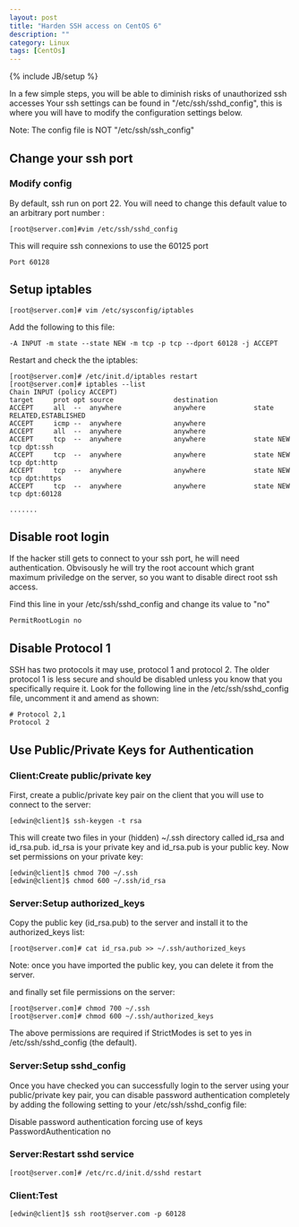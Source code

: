 ```yaml
---
layout: post
title: "Harden SSH access on CentOS 6"
description: ""
category: Linux 
tags: [CentOs]
---
```

{% include JB/setup %}

In a few simple steps, you will be able to diminish risks of unauthorized ssh accesses Your ssh settings can be found in "/etc/ssh/sshd_config", this is where you will have to modify the configuration settings below.

Note: The config file is NOT "/etc/ssh/ssh_config"

## Change your ssh port

### Modify config

By default, ssh run on port 22. You will need to change this default value to an arbitrary port number :
 
	[root@server.com]#vim /etc/ssh/sshd_config
 
This will require ssh connexions to use the 60125 port

	Port 60128
 
## Setup iptables
 
	[root@server.com]# vim /etc/sysconfig/iptables
 
Add the following to this file:
 
	-A INPUT -m state --state NEW -m tcp -p tcp --dport 60128 -j ACCEPT
 
Restart and check the the iptables:
 
	[root@server.com]# /etc/init.d/iptables restart
	[root@server.com]# iptables --list
	Chain INPUT (policy ACCEPT)
	target     prot opt source               destination         
	ACCEPT     all  --  anywhere             anywhere            state RELATED,ESTABLISHED 
	ACCEPT     icmp --  anywhere             anywhere            
	ACCEPT     all  --  anywhere             anywhere            
	ACCEPT     tcp  --  anywhere             anywhere            state NEW tcp dpt:ssh 
	ACCEPT     tcp  --  anywhere             anywhere            state NEW tcp dpt:http 
	ACCEPT     tcp  --  anywhere             anywhere            state NEW tcp dpt:https 
	ACCEPT     tcp  --  anywhere             anywhere            state NEW tcp dpt:60128 
 
	.......
 
## Disable root login

If the hacker still gets to connect to your ssh port, he will need authentication. Obvisously he will try the root account which grant maximum priviledge on the server, so you want to disable direct root ssh access.
 
Find this line in your /etc/ssh/sshd_config and change its value to "no"

	PermitRootLogin no
 
## Disable Protocol 1

SSH has two protocols it may use, protocol 1 and protocol 2. The older protocol 1 is less secure and should be disabled unless you know that you specifically require it. Look for the following line in the /etc/ssh/sshd_config file, uncomment it and amend as shown:
 
	# Protocol 2,1
	Protocol 2
 
## Use Public/Private Keys for Authentication

### Client:Create public/private key
First, create a public/private key pair on the client that you will use to connect to the server:
 
	[edwin@client]$ ssh-keygen -t rsa
 
This will create two files in your (hidden) ~/.ssh directory called id_rsa and id_rsa.pub. id_rsa is your private key and id_rsa.pub is your public key.
Now set permissions on your private key:
 
	[edwin@client]$ chmod 700 ~/.ssh
	[edwin@client]$ chmod 600 ~/.ssh/id_rsa 
 
### Server:Setup authorized_keys
Copy the public key (id_rsa.pub) to the server and install it to the authorized_keys list:
 
	[root@server.com]# cat id_rsa.pub >> ~/.ssh/authorized_keys
 
Note: once you have imported the public key, you can delete it from the server.

and finally set file permissions on the server:
 
	[root@server.com]# chmod 700 ~/.ssh
	[root@server.com]# chmod 600 ~/.ssh/authorized_keys
 
The above permissions are required if StrictModes is set to yes in /etc/ssh/sshd_config (the default).

### Server:Setup sshd_config
Once you have checked you can successfully login to the server using your public/private key pair, you can disable password authentication completely by adding the following setting to your /etc/ssh/sshd_config file:
 
Disable password authentication forcing use of keys
	PasswordAuthentication no
 
### Server:Restart sshd service
 
	[root@server.com]# /etc/rc.d/init.d/sshd restart
 
### Client:Test
 
	[edwin@client]$ ssh root@server.com -p 60128
